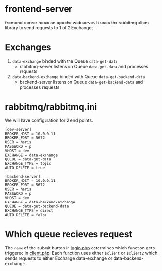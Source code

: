 # frontend-server

frontend-server hosts an apache webserver. It uses the rabbitmq client library to send requests to 1 of 2 Exchanges.

# Exchanges
1. `data-exchange` binded with the Queue `data-get-data`
	- rabbitmq-server listens on Queue `data-get-data` and processes requests
2. `data-backend-exchange` binded with Queue `data-get-backend-data`
	- backend-server listens on Queue `data-get-backend-data` and processes requests

# rabbitmq/rabbitmq.ini

We will have configuration for 2 end points. 

```shell
[dev-server]
BROKER_HOST = 10.0.0.11
BROKER_PORT = 5672
USER = haris
PASSWORD = p
VHOST = dev
EXCHANGE = data-exchange
QUEUE = data-get-data
EXCHANGE_TYPE = topic
AUTO_DELETE = true

[backend-server]
BROKER_HOST = 10.0.0.11
BROKER_PORT = 5672
USER = haris
PASSWORD = p
VHOST = dev
EXCHANGE = data-backend-exchange
QUEUE = data-get-backend-data
EXCHANGE_TYPE = direct
AUTO_DELETE = false
```

# Which queue recieves request

The `name` of the submit button in [login.php](./login.php#43) determines which function gets triggered in [client.php](./php/client.php). Each function uses either `$client` or `$client2` which sends requests to either Exchange data-exchange or data-backend-exchange.
